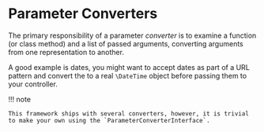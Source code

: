 # Parameter Converters

The primary responsibility of a parameter _converter_ is to examine a function (or class method) and a list of passed arguments, converting arguments from one representation to another.

A good example is dates, you might want to accept dates as part of a URL pattern and convert the to a real `\DateTime` object before passing them to your controller.

!!! note

    This framework ships with several converters, however, it is trivial to make your own using the `ParameterConverterInterface`.
